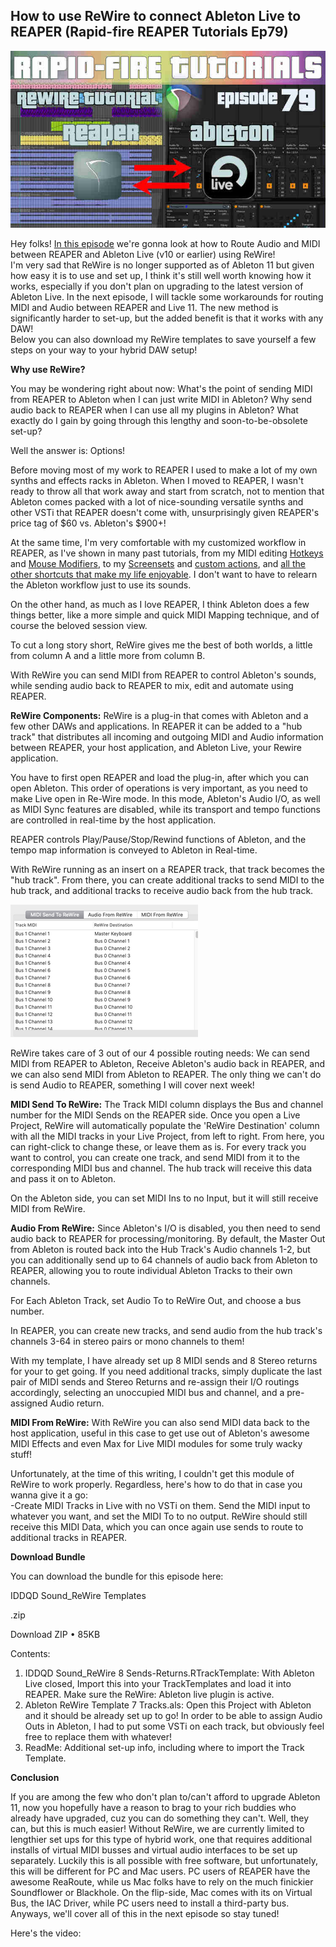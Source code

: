 ## How to use ReWire to connect Ableton Live to REAPER (Rapid-fire REAPER Tutorials Ep79)

![](/blog/rfrt/79/77.jpg)

Hey folks! [In this episode](https://youtu.be/9wpndk1v75Q) we're gonna look at how to Route Audio and MIDI between REAPER and Ableton Live (v10 or earlier) using ReWire!  
 I'm very sad that ReWire is no longer supported as of Ableton 11 but given how easy it is to use and set up, I think it's still well worth knowing how it works, especially if you don't plan on upgrading to the latest version of Ableton Live. In the next episode, I will tackle some workarounds for routing MIDI and Audio between REAPER and Live 11. The new method is significantly harder to set-up, but the added benefit is that it works with any DAW!  
 Below you can also download my ReWire templates to save yourself a few steps on your way to your hybrid DAW setup!

**Why use ReWire?**

You may be wondering right about now: What's the point of sending MIDI from REAPER to Ableton when I can just write MIDI in Ableton? Why send audio back to REAPER when I can use all my plugins in Ableton? What exactly do I gain by going through this lengthy and soon-to-be-obsolete set-up?

Well the answer is: Options!

Before moving most of my work to REAPER I used to make a lot of my own synths and effects racks in Ableton. When I moved to REAPER, I wasn't ready to throw all that work away and start from scratch, not to mention that Ableton comes packed with a lot of nice-sounding versatile synths and other VSTi that REAPER doesn't come with, unsurprisingly given REAPER's price tag of $60 vs. Ableton's $900+!

At the same time, I'm very comfortable with my customized workflow in REAPER, as I've shown in many past tutorials, from my MIDI editing [Hotkeys](https://youtu.be/0Ch9hLZBh5M) and [Mouse Modifiers](https://youtu.be/pw743Lk70PA), to my [Screensets](https://www.youtube.com/watch?v=-H770OvDFCE) and [custom actions](https://www.youtube.com/watch?v=oct6BXj6nmI&list=PLjvmrOUg3J0p1UrUJXBnWlTE-vd-qM7aM), and [all the other shortcuts that make my life enjoyable](https://www.youtube.com/watch?v=0Ch9hLZBh5M&list=PLjvmrOUg3J0rI6lDlP8xSARzvOaNd__oG). I don't want to have to relearn the Ableton workflow just to use its sounds.

On the other hand, as much as I love REAPER, I think Ableton does a few things better, like a more simple and quick MIDI Mapping technique, and of course the beloved session view.

To cut a long story short, ReWire gives me the best of both worlds, a little from column A and a little more from column B.

With ReWire you can send MIDI from REAPER to control Ableton's sounds, while sending audio back to REAPER to mix, edit and automate using REAPER.

**ReWire Components:**
ReWire is a plug-in that comes with Ableton and a few other DAWs and applications. In REAPER it can be added to a "hub track" that distributes all incoming and outgoing MIDI and Audio information between REAPER, your host application, and Ableton Live, your Rewire application.

You have to first open REAPER and load the plug-in, after which you can open Ableton. This order of operations is very important, as you need to make Live open in Re-Wire mode. In this mode, Ableton's Audio I/O, as well as MIDI Sync features are disabled, while its transport and tempo functions are controlled in real-time by the host application.

REAPER controls Play/Pause/Stop/Rewind functions of Ableton, and the tempo map information is conveyed to Ableton in Real-time.

With ReWire running as an insert on a REAPER track, that track becomes the "hub track". From there, you can create additional tracks to send MIDI to the hub track, and additional tracks to receive audio back from the hub track.

![](/blog/rfrt/79/78.png)

ReWire takes care of 3 out of our 4 possible routing needs: We can send MIDI from REAPER to Ableton, Receive Ableton's audio back in REAPER, and we can also send MIDI from Ableton to REAPER. The only thing we can't do is send Audio to REAPER, something I will cover next week!

**MIDI Send To ReWire:** The Track MIDI column displays the Bus and channel number for the MIDI Sends on the REAPER side. Once you open a Live Project, ReWire will automatically populate the 'ReWire Destination' column with all the MIDI tracks in your Live Project, from left to right. From here, you can right-click to change these, or leave them as is. For every track you want to control, you can create one track, and send MIDI from it to the corresponding MIDI bus and channel. The hub track will receive this data and pass it on to Ableton.

On the Ableton side, you can set MIDI Ins to no Input, but it will still receive MIDI from ReWire.

**Audio From ReWire:** Since Ableton's I/O is disabled, you then need to send audio back to REAPER for processing/monitoring. By default, the Master Out from Ableton is routed back into the Hub Track's Audio channels 1-2, but you can additionally send up to 64 channels of audio back from Ableton to REAPER, allowing you to route individual Ableton Tracks to their own channels.

For Each Ableton Track, set Audio To to ReWire Out, and choose a bus number.

In REAPER, you can create new tracks, and send audio from the hub track's channels 3-64 in stereo pairs or mono channels to them!

With my template, I have already set up 8 MIDI sends and 8 Stereo returns for your to get going. If you need additional tracks, simply duplicate the last pair of MIDI sends and Stereo Returns and re-assign their I/O routings accordingly, selecting an unoccupied MIDI bus and channel, and a pre-assigned Audio return.

**MIDI From ReWire:** With ReWire you can also send MIDI data back to the host application, useful in this case to get use out of Ableton's awesome MIDI Effects and even Max for Live MIDI modules for some truly wacky stuff!

Unfortunately, at the time of this writing, I couldn't get this module of ReWire to work properly. Regardless, here's how to do that in case you wanna give it a go:  
-Create MIDI Tracks in Live with no VSTi on them. Send the MIDI input to whatever you want, and set the MIDI To to no output. ReWire should still receive this MIDI Data, which you can once again use sends to route to additional tracks in REAPER.

**Download Bundle**

You can download the bundle for this episode here:

IDDQD Sound_ReWire Templates

.zip

Download ZIP • 85KB

Contents:

1. IDDQD Sound_ReWire 8 Sends-Returns.RTrackTemplate: With Ableton Live closed, Import this into your TrackTemplates and load it into REAPER. Make sure the ReWire: Ableton live plugin is active.
2. Ableton ReWire Template 7 Tracks.als: Open this Project with Ableton and it should be already set up to go! In order to be able to assign Audio Outs in Ableton, I had to put some VSTi on each track, but obviously feel free to replace them with whatever!
3. ReadMe: Additional set-up info, including where to import the Track Template.

**Conclusion**

If you are among the few who don't plan to/can't afford to upgrade Ableton 11, now you hopefully have a reason to brag to your rich buddies who already have upgraded, cuz you can do something they can't. Well, they can, but this is much easier! Without ReWire, we are currently limited to lengthier set ups for this type of hybrid work, one that requires additional installs of virtual MIDI busses and virtual audio interfaces to be set up separately. Luckily this is all possible with free software, but unfortunately, this will be different for PC and Mac users. PC users of REAPER have the awesome ReaRoute, while us Mac folks have to rely on the much finickier Soundflower or Blackhole. On the flip-side, Mac comes with its on Virtual Bus, the IAC Driver, while PC users need to install a third-party bus. Anyways, we'll cover all of this in the next episode so stay tuned!

Here's the video:

<youtube id="9wpndk1v75Q"></youtube>

